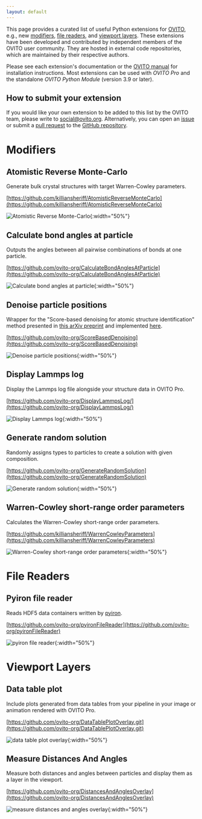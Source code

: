 ```yaml
---
layout: default
---
```


This page provides a curated list of useful Python extensions for [OVITO](https://www.ovito.org/), e.g., new [modifiers](https://ovito.org/docs/dev/python/introduction/custom_modifiers.html), [file readers](https://ovito.org/docs/dev/python/introduction/custom_file_readers.html), and [viewport layers](https://ovito.org/docs/dev/python/introduction/custom_overlays.html). These extensions have been developed and contributed by independent members of the OVITO user community. They are hosted in external code repositories, which are maintained by their respective authors.

Please see each extension's documentation or the [OVITO manual](https://ovito.org/docs/dev/reference/pipelines/modifiers/python_script.html#installing-python-based-extensions-for-ovito-with-pip) for installation instructions. Most extensions can be used with *OVITO Pro* and the standalone *OVITO Python Module* (version 3.9 or later). 

## How to submit your extension

If you would like your own extension to be added to this list by the OVITO team, please write to [social@ovito.org](mailto:social@ovito.org). Alternatively, you can open an [issue](https://github.com/ovito-org/extensions-contrib-page/issues) or submit a [pull request](https://github.com/ovito-org/extensions-contrib-page/pulls) to the [GitHub repository](https://github.com/ovito-org/extensions-contrib-page).

# Modifiers

## Atomistic Reverse Monte-Carlo

Generate bulk crystal structures with target Warren-Cowley parameters.

[https://github.com/killiansheriff/AtomisticReverseMonteCarlo](https://github.com/killiansheriff/AtomisticReverseMonteCarlo)

![Atomistic Reverse Monte-Carlo](./media/modifier/atomisticReverseMonteCarlo.png){:width="50%"}

## Calculate bond angles at particle

Outputs the angles between all pairwise combinations of bonds at one particle.

[https://github.com/ovito-org/CalculateBondAnglesAtParticle](https://github.com/ovito-org/CalculateBondAnglesAtParticle)

![Calculate bond angles at particle](./media/modifier/calculateBondAnglesAtParticleModifier.png){:width="50%"}

## Denoise particle positions

Wrapper for the "Score-based denoising for atomic structure identification" method presented in [this arXiv preprint](https://arxiv.org/abs/2212.02421) and implemented [here](https://github.com/LLNL/graphite/).

[https://github.com/ovito-org/ScoreBasedDenoising](https://github.com/ovito-org/ScoreBasedDenoising)

![Denoise particle positions](./media/modifier/scoreBasedDenoising.png){:width="50%"}

## Display Lammps log

Display the Lammps log file alongside your structure data in OVITO Pro.

[https://github.com/ovito-org/DisplayLammpsLog/](https://github.com/ovito-org/DisplayLammpsLog/)

![Display Lammps log](./media/modifier/displayLammpsLog.png){:width="50%"}

## Generate random solution

Randomly assigns types to particles to create a solution with given composition.

[https://github.com/ovito-org/GenerateRandomSolution](https://github.com/ovito-org/GenerateRandomSolution)

![Generate random solution](./media/modifier/generateRandomSolution.png){:width="50%"}

## Warren-Cowley short-range order parameters

Calculates the Warren-Cowley short-range order parameters.

[https://github.com/killiansheriff/WarrenCowleyParameters](https://github.com/killiansheriff/WarrenCowleyParameters)

![Warren-Cowley short-range order parameters](./media/modifier/warrenCowleySRO.png){:width="50%"}

# File Readers

## Pyiron file reader

Reads HDF5 data containers written by [pyiron](https://pyiron.org/).

[https://github.com/ovito-org/pyironFileReader](https://github.com/ovito-org/pyironFileReader)

![pyiron file reader](./media/fileReader/pyironFileReader.png){:width="50%"}

# Viewport Layers

## Data table plot

Include plots generated from data tables from your pipeline in your image or animation rendered with OVITO Pro.

[https://github.com/ovito-org/DataTablePlotOverlay.git](https://github.com/ovito-org/DataTablePlotOverlay.git)

![data table plot overlay](./media/viewportLayers/dataTablePlotOverlay.png){:width="50%"}

## Measure Distances And Angles

Measure both distances and angles between particles and display them as a layer in the viewport.

[https://github.com/ovito-org/DistancesAndAnglesOverlay](https://github.com/ovito-org/DistancesAndAnglesOverlay)

![measure distances and angles overlay](./media/viewportLayers/measureDistancesAndAngles.png){:width="50%"}
